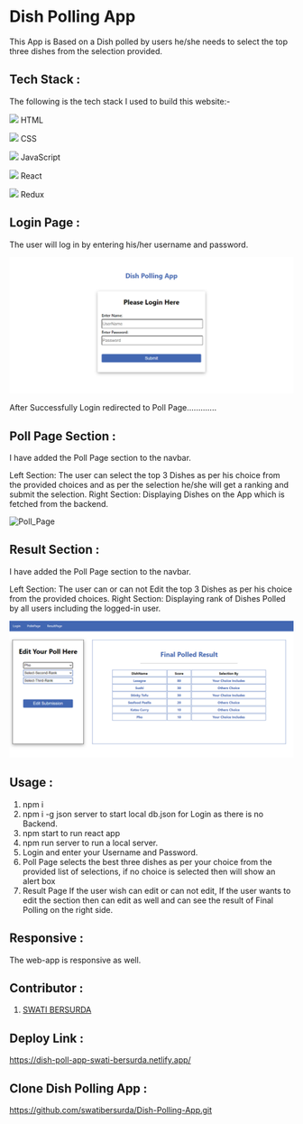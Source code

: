# Dish Polling App
This App is Based on a Dish polled by users he/she needs to select the top three dishes from the selection provided.

## Tech Stack :
The following is the tech stack I used to build this website:-

<img src="https://cdn-icons-png.flaticon.com/512/226/226269.png" width=20/> HTML

<img src="https://cdn-icons-png.flaticon.com/512/732/732190.png" width=20 /> CSS

<img src="https://cdn-icons-png.flaticon.com/512/1199/1199124.png" width=20/> JavaScript

<img src="https://encrypted-tbn0.gstatic.com/images?q=tbn:ANd9GcQDBz9g9mkTQyQZxAmOQ03R4L962dqCUdztjCSl79fYkQ&s" width=20 /> React

<img src="https://uxwing.com/wp-content/themes/uxwing/download/brands-and-social-media/redux-icon.png" width=20 /> Redux



## Login Page :
The user will log in by entering his/her username and password.

![Login_Page](https://github.com/swatibersurda/Dish-Polling-App/blob/main/syook/src/images/loginn.PNG?raw=true)

After Successfully Login redirected to Poll Page.............

## Poll Page Section :
I have added the Poll Page section to the navbar.

Left Section: The user can select the top 3 Dishes as per his choice from the provided choices and as per the selection he/she will get a ranking and submit the selection.
Right Section: Displaying Dishes on the App which is fetched from the backend.




![Poll_Page](https://github.com/swatibersurda/PollDishName_App/blob/main/syook/src/images/PollPage.PNG?raw=true)


## Result Section :
I have added the Poll Page section to the navbar.

Left Section: The user can or can not  Edit the top 3 Dishes as per his choice from the provided choices.
Right Section: Displaying rank of Dishes Polled by all users including the logged-in user.

![Result_Page](https://github.com/swatibersurda/Dish-Polling-App/blob/main/syook/src/images/resullt.PNG?raw=true)



## Usage :
1. npm i
2. npm i -g json server to start local db.json for Login as there is no Backend.
3. npm start to run react app
4. npm run server to run a local server.
5. Login and enter your Username and Password.
6. Poll Page selects the best three dishes as per your choice from the provided list of selections, if no choice is selected then will show an alert box 
7. Result Page If the user wish can edit or can not edit, If the user wants to edit the section then can edit as well and can see the result of Final Polling on the right side.









## Responsive :
 The web-app is responsive as well.

## Contributor :
1. [SWATI BERSURDA](https://github.com/swatibersurda)







## Deploy Link :
https://dish-poll-app-swati-bersurda.netlify.app/

## Clone Dish Polling App :
  https://github.com/swatibersurda/Dish-Polling-App.git
